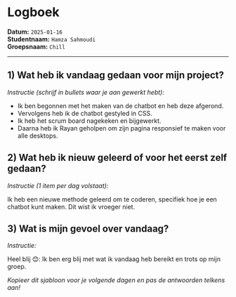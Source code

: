 # Logboek

**Datum:** `2025-01-16`  
**Studentnaam:** `Hamza Sahmoudi`  
**Groepsnaam:** `Chill`

---

## 1) Wat heb ik vandaag gedaan voor mijn project?

_Instructie (schrijf in bullets waar je aan gewerkt hebt):_

- Ik ben begonnen met het maken van de chatbot en heb deze afgerond.
- Vervolgens heb ik de chatbot gestyled in CSS.
- Ik heb het scrum board nagekeken en bijgewerkt.
- Daarna heb ik Rayan geholpen om zijn pagina responsief te maken voor alle desktops.

## 2) Wat heb ik nieuw geleerd of voor het eerst zelf gedaan?

_Instructie (1 item per dag volstaat):_

Ik heb een nieuwe methode geleerd om te coderen, specifiek hoe je een chatbot kunt maken. Dit wist ik vroeger niet.

## 3) Wat is mijn gevoel over vandaag?

_Instructie:_

Heel blij 😊: Ik ben erg blij met wat ik vandaag heb bereikt en trots op mijn groep.

_Kopieer dit sjabloon voor je volgende dagen en pas de antwoorden telkens aan!_
